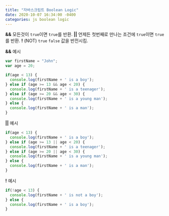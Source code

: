```yaml
---
title: "자바스크립트 Boolean Logic"
date: 2020-10-07 16:34:00 -0400
categories: js boolean logic
---
```


**&&** 모든것이 `true`이면 `true`를 반환.
**||** 언제든 첫번째로 만나는 조건에 `true`이면 `true`를 반환.
**!** (NOT) `true` `false` 값을 반전시킴.

**&&** 예시

```js
var firstName = "John";
var age = 20;

if(age < 13) {
  console.log(firstName + ' is a boy');
} else if (age >= 13 && age < 20) {
  console.log(firstName + ' is a teenager');
} else if (age >= 20 && age < 30) {
  console.log(firstName + ' is a young man');
} else {
  console.log(firstName + ' is a man');
}
```

**||** 예시

```js
if(age < 13) {
  console.log(firstName + ' is a boy');
} else if (age >= 13 || age < 20) {
  console.log(firstName + ' is a teenager');
} else if (age >= 20 || age < 30) {
  console.log(firstName + ' is a young man');
} else {
  console.log(firstName + ' is a man');
}
```

**!** 예시

```js
if(!age < 13) {
  console.log(firstName + ' is not a boy');
} else {
  console.log(firstName + ' is a boy');
}
```
